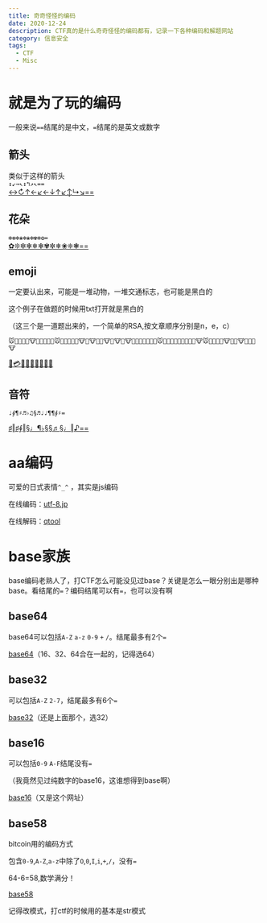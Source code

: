 ```yaml
---
title: 奇奇怪怪的编码
date: 2020-12-24
description: CTF真的是什么奇奇怪怪的编码都有，记录一下各种编码和解题网站
category: 信息安全
tags:
  - CTF
  - Misc
---
```

# 就是为了玩的编码
一般来说`==`结尾的是中文，`=`结尾的是英文或数字
## 箭头
类似于这样的箭头  
`↕↙→↖↕↰↗↖==`  
[↔↻↑←↙←↓↑↙↕↳↘==](https://www.qqxiuzi.cn/bianma/wenbenjiami.php?s=jiantou)
## 花朵
`✻❁✻❀✻❀✻✾✻❂=`  
[✿❊✼✻❄✻✾✼❄❀❈❃==](https://www.qqxiuzi.cn/bianma/wenbenjiami.php?s=huaduo)
## emoji
一定要认出来，可能是一堆动物，一堆交通标志，也可能是黑白的  
  
这个例子在做题的时候用txt打开就是黑白的  
  
（这三个是一道题出来的，一个简单的RSA,按文章顺序分别是n，e，c） 
  
`🐭🐬🐩🐬🐧🐮🐨🐰🐨🐪🐨🐭🐰🐰🐰🐧🐫🐮🐫🐮🐯🐬🐮🐬🐮🐨🐮🐧🐪🐧🐫🐧🐪🐬🐭🐨🐬🐫🐨🐨🐯🐩🐯🐯🐮🐭🐧🐬🐩🐯🐮🐰🐧🐮🐧🐩🐰🐮`  
  
[📛💳💗📠👷👸📠💎💟](http://www.atoolbox.net/Tool.php?Id=937)
## 音符
`♩∮¶♯♬♭♫§♬♩♩¶¶∮♯=`  
  
[♯‖♯∮‖§♩¶♭§§♬§♩‖♪==](https://www.qqxiuzi.cn/bianma/wenbenjiami.php?s=yinyue)
# aa编码
可爱的日式表情`^_^`  ，其实是js编码  
  
在线编码：[utf-8.jp](https://utf-8.jp/public/aaencode.html)  
  
在线解码：[qtool](https://www.qtool.net/decode)
# base家族
base编码老熟人了，打CTF怎么可能没见过base？关键是怎么一眼分别出是哪种base。看结尾的`=`？编码结尾可以有`=`，也可以没有啊
## base64
base64可以包括`A-Z` `a-z` `0-9` `+` `/`。结尾最多有2个`=`  
  
[base64](http://ctf.ssleye.com/base64.html)（16、32、64合在一起的，记得选64）
## base32
可以包括`A-Z` `2-7`，结尾最多有6个`=`  
  
[base32](http://ctf.ssleye.com/base64.html)（还是上面那个，选32）
## base16
可以包括`0-9` `A-F`结尾没有`=`  
  
（我竟然见过纯数字的base16，这谁想得到base啊）  
  
[base16](http://ctf.ssleye.com/base64.html)（又是这个网址）
## base58
bitcoin用的编码方式  
  
包含`0-9`,`A-Z`,`a-z`中除了`O`,`0`,`I`,`i`,`+`,`/`，没有`=`  
    
64-6=58,数学满分！
  
[base58](http://ctf.ssleye.com/base58w.html)  
  
记得改模式，打ctf的时候用的基本是str模式